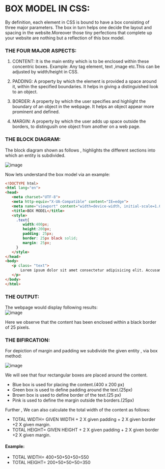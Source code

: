 # BOX MODEL IN CSS:
By definition, each element in CSS is bound to have a box consisting of three major parameters. The box in turn helps one 
decide the layout and spacing in the website.Moreover those tiny 
perfections that complete up your website are nothing but a reflection of this box model.

### THE FOUR MAJOR ASPECTS:  
1. CONTENT:
It is the main entity which is to be enclosed within these concentric boxes. Example: Any tag element, text ,image etc.This can be adjusted by width/height in CSS.

2. PADDING:
A property by which the element is provided a space around it, within the specified boundaries. It helps in giving a distinguished look to an object.

3. BORDER:
A property by which the user specifies and highlight the boundary of an object in the webpage. It helps an object appear more prominent and defined.

4. MARGIN:
A property by which the user adds up space outside the borders, to distingusih one object from another on a web page.

### THE BLOCK DIAGRAM:   
The block diagram shown as follows , highlights the different sections into which an entity is subdivided.      

![image](https://user-images.githubusercontent.com/77229404/140058998-66e64981-6773-4215-82d6-e446a07fa4cd.png)

Now lets understand the box model via an example:
 ```html
<!DOCTYPE html>
<html lang="en">
<head>
    <meta charset="UTF-8">
    <meta http-equiv="X-UA-Compatible" content="IE=edge">
    <meta name="viewport" content="width=device-width, initial-scale=1.0">
    <title>BOX MODEL</title>
    <style>
      .text{
         width:400px;
         height:200px;
         padding: 25px;
         border: 25px black solid;
         margin: 25px;
      }
    </style>
</head>
<body>
    <p class= "text">
        Lorem ipsum dolor sit amet consectetur adipisicing elit. Accusamus impedit numquam corrupti iure, minus consequuntur voluptatibus quos laboriosam, adipisci tempora eos molestiae, consequatur in vel illo. Eaque quaerat odio repudiandae veritatis laudantium repellat deleniti exercitationem tempore consequatur quae beatae, ipsa iste aspernatur sint obcaecati officiis impedit! Aperiam libero deserunt ratione?
    </p>
</body>
</html>
```
### THE OUTPUT: 
The webpage would display following results:      
![image](https://user-images.githubusercontent.com/77229404/140059134-786cc5bf-4a9d-407f-bdf5-b9a3f574ced7.png)    

Here we observe that the content has been enclosed within a black border of 25 pixels.
 
### THE BIFIRCATION:    
For depiction of margin and padding we subdivide the given entity , via box method:     

![image](https://user-images.githubusercontent.com/77229404/140059207-32f84ca7-99c2-4495-bd2c-436f4f6dbc72.png)    

We will see that four rectangular boxes are placed around the content.   
- Blue box is used for placing the content.(400 x 200 px)  
- Green box is used to define padding around the text.(25px)  
- Brown box is used to define border of the text.(25 px)  
- Pink is used to define the margin outside the borders.(25px)  

Further , We can also calculate the total width of the content as follows:   
- TOTAL WIDTH=  GIVEN WIDTH + 2 X given padding  + 2 X given border +2 X given margin.   
- TOTAL HEIGHT= GIVEN HEIGHT + 2 X given padding  + 2 X given border +2 X given margin.    
#### Example:      
- TOTAL WIDTH= 400+50+50+50=550   
- TOTAL HEIGHT= 200+50+50+50=350   
